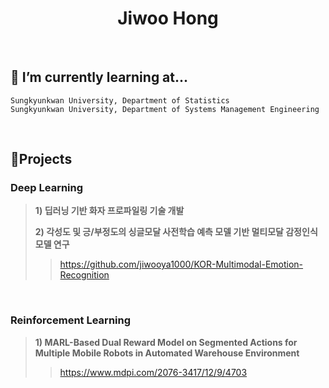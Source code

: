 <h1 align="center"> Jiwoo Hong</h1>

<br/>

## 🌱 I’m currently learning at...

~~~
Sungkyunkwan University, Department of Statistics
Sungkyunkwan University, Department of Systems Management Engineering
~~~

<br/>

## 🔭Projects
### Deep Learning

> **1) 딥러닝 기반 화자 프로파일링 기술 개발**
> 
> **2) 각성도 및 긍/부정도의 싱글모달 사전학습 예측 모델 기반 멀티모달 감정인식 모델 연구**
>
> > https://github.com/jiwooya1000/KOR-Multimodal-Emotion-Recognition

<br/>

### Reinforcement Learning
> **1) MARL-Based Dual Reward Model on Segmented Actions for Multiple Mobile Robots in Automated Warehouse Environment**
> 
> > https://www.mdpi.com/2076-3417/12/9/4703
